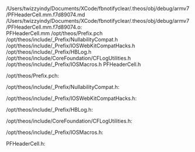 /Users/twizzyindy/Documents/XCode/fbnotifyclear/.theos/obj/debug/armv7/PFHeaderCell.mm.f7d89074.md /Users/twizzyindy/Documents/XCode/fbnotifyclear/.theos/obj/debug/armv7/PFHeaderCell.mm.f7d89074.o: \
  PFHeaderCell.mm /opt/theos/Prefix.pch \
  /opt/theos/include/_Prefix/NullabilityCompat.h \
  /opt/theos/include/_Prefix/IOSWebKitCompatHacks.h \
  /opt/theos/include/_Prefix/HBLog.h \
  /opt/theos/include/CoreFoundation/CFLogUtilities.h \
  /opt/theos/include/_Prefix/IOSMacros.h PFHeaderCell.h

/opt/theos/Prefix.pch:

/opt/theos/include/_Prefix/NullabilityCompat.h:

/opt/theos/include/_Prefix/IOSWebKitCompatHacks.h:

/opt/theos/include/_Prefix/HBLog.h:

/opt/theos/include/CoreFoundation/CFLogUtilities.h:

/opt/theos/include/_Prefix/IOSMacros.h:

PFHeaderCell.h:
